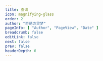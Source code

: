 ```yaml
---
title: 查询
icon: magnifying-glass
order: 2
author: "奇葩の灵梦"
pageInfo: [ "Author", "PageView", "Date" ]
breadcrumb: false
editLink: false
next: false
prev: false
headerDepth: 0
---
```


<SearchPlayer></SearchPlayer>

<script setup>
import SearchPlayer from "@SearchPlayer";
</script>
